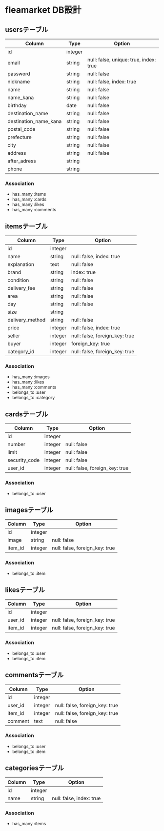 # fleamarket DB設計
## usersテーブル
|Column|Type|Option|
|------|----|------|
|id|integer|
|email|string|null: false, unique: true, index: true|
|password|string|null: false|
|nickname|string|null: false, index: true|
|name|string|null: false|
|name_kana|string|null: false|
|birthday|date|null: false|
|destination_name|string|null: false|
|destination_name_kana|string|null: false|
|postal_code|string|null: false|
|prefecture|string|null: false|
|city|string|null: false|
|address|string|null: false|
|after_adress|string|
|phone|string|
### Association
- has_many :items
- has_many :cards
- has_many :likes
- has_many :comments


## itemsテーブル
|Column|Type|Option|
|------|----|------|
|id|integer|
|name|string|null: false, index: true|
|explanation|text|null: false|
|brand|string|index: true|
|condition|string|null: false|
|delivery_fee|string|null: false|
|area|string|null: false|
|day|string|null: false|
|size|string|
|delivery_method|string|null: false|
|price|integer|null: false, index: true|
|seller|integer|null: false, foreign_key: true|
|buyer|integer|foreign_key: true|
|category_id|integer|null: false, foreign_key: true|
### Association
- has_many :images
- has_many :likes
- has_many :comments
- belongs_to :user
- belongs_to :category


## cardsテーブル
|Column|Type|Option|
|------|----|------|
|id|integer|
|number|integer|null: false|
|limit|integer|null: false|
|security_code|integer|null: false|
|user_id|integer|null: false, foreign_key: true|
### Association
- belongs_to :user


## imagesテーブル
|Column|Type|Option|
|------|----|------|
|id|integer|
|image|string|null: false|
|item_id|integer|null: false, foreign_key: true|
### Association
- belongs_to :item


## likesテーブル
|Column|Type|Option|
|------|----|------|
|id|integer|
|user_id|integer|null: false, foreign_key: true|
|item_id|integer|null: false, foreign_key: true|
### Association
- belongs_to :user
- belongs_to :item


## commentsテーブル
|Column|Type|Option|
|------|----|------|
|id|integer|
|user_id|integer|null: false, foreign_key: true|
|item_id|integer|null: false, foreign_key: true|
|comment|text|null: false|
### Association
- belongs_to :user
- belongs_to :item


## categoriesテーブル
|Column|Type|Option|
|------|----|------|
|id|integer|
|name|string|null: false, index: true|
### Association
- has_many :items
